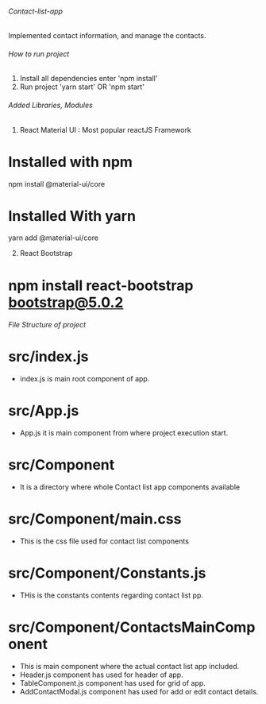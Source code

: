 ###### Contact-list-app

Implemented contact information, and manage the contacts.

###### How to run project

1. Install all dependencies enter 'npm install'
2. Run project 'yarn start' OR 'npm start'

###### Added Libraries, Modules

1. React Material UI : Most popular reactJS Framework

# Installed with npm

npm install @material-ui/core

# Installed With yarn

yarn add @material-ui/core

2. React Bootstrap

# npm install react-bootstrap bootstrap@5.0.2

###### File Structure of project

# src/index.js

- index.js is main root component of app.

# src/App.js

- App.js it is main component from where project execution start.

# src/Component

- It is a directory where whole Contact list app components available

# src/Component/main.css

- This is the css file used for contact list components

# src/Component/Constants.js

- THis is the constants contents regarding contact list pp.

# src/Component/ContactsMainComponent

- This is main component where the actual contact list app included.
- Header.js component has used for header of app.
- TableComponent.js component has used for grid of app.
- AddContactModal.js component has used for add or edit contact details.
